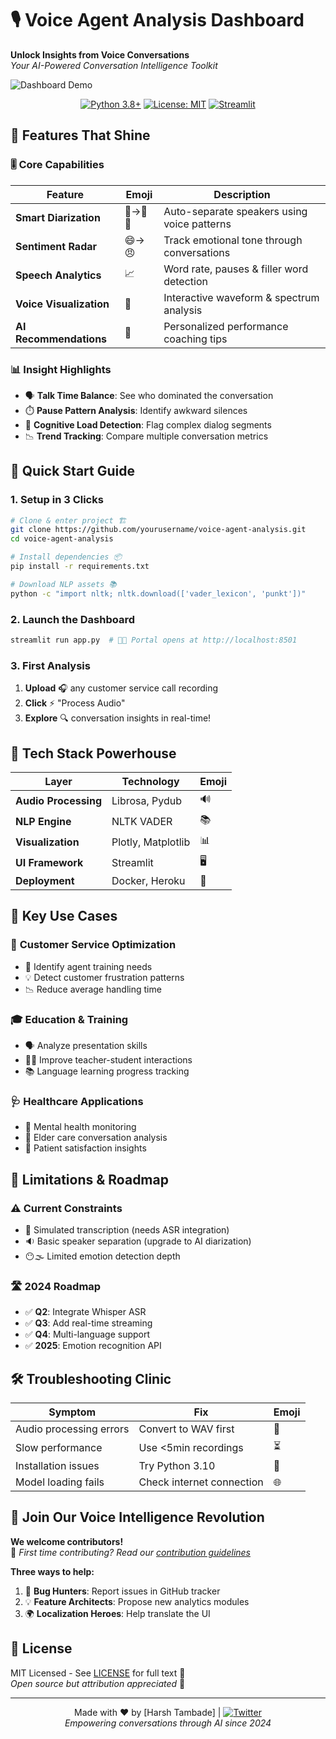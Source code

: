 
# 🎙️ Voice Agent Analysis Dashboard  
**Unlock Insights from Voice Conversations**  
*Your AI-Powered Conversation Intelligence Toolkit*  

![Dashboard Demo](https://via.placeholder.com/1200x600.png?text=Interactive+Dashboard+Preview+📊+%7C+Add+Screenshot+Here)

<div align="center">
  
[![Python 3.8+](https://img.shields.io/badge/Python-3.8%2B-FFD43B?logo=python)](https://www.python.org/)
[![License: MIT](https://img.shields.io/badge/License-MIT-blue.svg)](https://opensource.org/licenses/MIT)
[![Streamlit](https://img.shields.io/badge/Deployed_with-Streamlit-FF4B4B?logo=streamlit)](https://streamlit.io/)

</div>

## 🌟 **Features That Shine**

### 🎚️ Core Capabilities
| Feature | Emoji | Description |
|---------|-------|-------------|
| **Smart Diarization** | 👥→👤👤 | Auto-separate speakers using voice patterns |
| **Sentiment Radar** | 😄→😠 | Track emotional tone through conversations |
| **Speech Analytics** | 📈 | Word rate, pauses & filler word detection |
| **Voice Visualization** | 🌊 | Interactive waveform & spectrum analysis |
| **AI Recommendations** | 🤖 | Personalized performance coaching tips |

### 📊 **Insight Highlights**
- 🗣️ **Talk Time Balance**: See who dominated the conversation
- ⏱️ **Pause Pattern Analysis**: Identify awkward silences
- 🧠 **Cognitive Load Detection**: Flag complex dialog segments
- 📉 **Trend Tracking**: Compare multiple conversation metrics

## 🚀 **Quick Start Guide**

### 1. **Setup in 3 Clicks**  
```bash
# Clone & enter project 🏗️
git clone https://github.com/yourusername/voice-agent-analysis.git
cd voice-agent-analysis

# Install dependencies 📦
pip install -r requirements.txt

# Download NLP assets 📚
python -c "import nltk; nltk.download(['vader_lexicon', 'punkt'])"
```

### 2. **Launch the Dashboard**  
```bash
streamlit run app.py  # 🚪✨ Portal opens at http://localhost:8501
```

### 3. **First Analysis**  
1. **Upload** 🎧 any customer service call recording
2. **Click** ⚡ "Process Audio"
3. **Explore** 🔍 conversation insights in real-time!

## 🧩 **Tech Stack Powerhouse**

| Layer | Technology | Emoji |
|-------|------------|-------|
| **Audio Processing** | Librosa, Pydub | 🔊 |
| **NLP Engine** | NLTK VADER | 📚 |
| **Visualization** | Plotly, Matplotlib | 📊 |
| **UI Framework** | Streamlit | 🖥️ |
| **Deployment** | Docker, Heroku | 🐳 |

## 📌 **Key Use Cases**

### 🏦 **Customer Service Optimization**
- 🎯 Identify agent training needs
- 💡 Detect customer frustration patterns
- 📉 Reduce average handling time

### 🎓 **Education & Training**
- 🗣️ Analyze presentation skills
- 🧑🏫 Improve teacher-student interactions
- 📚 Language learning progress tracking

### 🩺 **Healthcare Applications**
- 🧠 Mental health monitoring
- 👵 Elder care conversation analysis
- 🏥 Patient satisfaction insights

## 🚨 **Limitations & Roadmap**

### ⚠️ **Current Constraints**  
- 🧩 Simulated transcription (needs ASR integration)
- 🔉 Basic speaker separation (upgrade to AI diarization)
- 😶🌫️ Limited emotion detection depth

### 🛣️ **2024 Roadmap**  
- ✅ **Q2**: Integrate Whisper ASR
- ✅ **Q3**: Add real-time streaming
- ✅ **Q4**: Multi-language support
- ✅ **2025**: Emotion recognition API

## 🛠️ **Troubleshooting Clinic**

| Symptom | Fix | Emoji |
|---------|-----|-------|
| Audio processing errors | Convert to WAV first | 🔄 |
| Slow performance | Use <5min recordings | ⏳ |
| Installation issues | Try Python 3.10 | 🐍 |
| Model loading fails | Check internet connection | 🌐 |

## 🤝 **Join Our Voice Intelligence Revolution**

**We welcome contributors!**  
🔗 *First time contributing? Read our [contribution guidelines](CONTRIBUTING.md)*

**Three ways to help:**  
1. 🐛 **Bug Hunters**: Report issues in GitHub tracker
2. 💡 **Feature Architects**: Propose new analytics modules
3. 🌍 **Localization Heroes**: Help translate the UI

## 📜 **License**  
MIT Licensed - See [LICENSE](LICENSE) for full text 📄  
*Open source but attribution appreciated* 💖

---

<div align="center">
  
Made with ❤️ by [Harsh Tambade] | [![Twitter](https://img.shields.io/badge/Twitter-1DA1F2?logo=twitter)](https://twitter.com/yourhandle)  
*Empowering conversations through AI since 2024*

</div>
